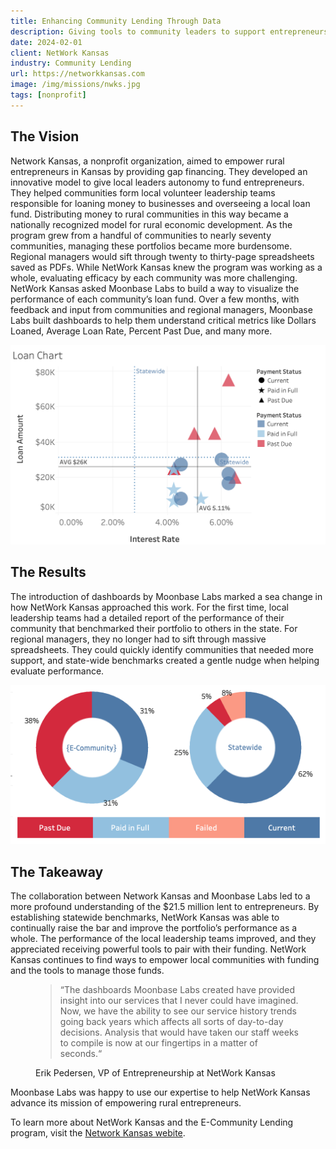 ```yaml
---
title: Enhancing Community Lending Through Data
description: Giving tools to community leaders to support entrepreneurs.
date: 2024-02-01
client: NetWork Kansas
industry: Community Lending
url: https://networkkansas.com
image: /img/missions/nwks.jpg
tags: [nonprofit]
---
```


## The Vision
Network Kansas, a nonprofit organization, aimed to empower rural entrepreneurs in Kansas by providing gap financing. They developed an innovative model to give local leaders autonomy to fund entrepreneurs. They helped communities form local volunteer leadership teams responsible for loaning money to businesses and overseeing a local loan fund.
Distributing money to rural communities in this way became a nationally recognized model for rural economic development. As the program grew from a handful of communities to nearly seventy communities, managing these portfolios became more burdensome. Regional managers would sift through twenty to thirty-page spreadsheets saved as PDFs. While NetWork Kansas knew the program was working as a whole, evaluating efficacy by each community was more challenging. NetWork Kansas asked Moonbase Labs to build a way to visualize the performance of each community’s loan fund. 
Over a few months, with feedback and input from communities and regional managers, Moonbase Labs built dashboards to help them understand critical metrics like Dollars Loaned, Average Loan Rate, Percent Past Due, and many more.

![Scatterplot of loans compared to state benchmarks](/img/missions/nwks-chart.png)

## The Results
The introduction of dashboards by Moonbase Labs marked a sea change in how NetWork Kansas approached this work. For the first time, local leadership teams had a detailed report of the performance of their community that benchmarked their portfolio to others in the state. For regional managers, they no longer had to sift through massive spreadsheets. They could quickly identify communities that needed more support, and state-wide benchmarks created a gentle nudge when helping evaluate performance.

![Donut charts comparing loan status between a community and a state benchmark](/img/missions/nwks-donut.png)

## The Takeaway
The collaboration between Network Kansas and Moonbase Labs led to a more profound understanding of the $21.5 million lent to entrepreneurs. By establishing statewide benchmarks, NetWork Kansas was able to continually raise the bar and improve the portfolio’s performance as a whole. The performance of the local leadership teams improved, and they appreciated receiving powerful tools to pair with their funding. NetWork Kansas continues to find ways to empower local communities with funding and the tools to manage those funds.

<figure>
  <blockquote>
    “The dashboards Moonbase Labs created have provided insight into our services that I never could have imagined. Now, we have the ability to see our service history trends going back years which affects all sorts of day-to-day decisions. Analysis that would have taken our staff weeks to compile is now at our fingertips in a matter of seconds.“
  </blockquote>
  <figcaption>Erik Pedersen, VP of Entrepreneurship at NetWork Kansas</figcaption>
</figure>

Moonbase Labs was happy to use our expertise to help NetWork Kansas advance its mission of empowering rural entrepreneurs.

To learn more about NetWork Kansas and the E-Community Lending program, visit the [Network Kansas webite](https://networkkansas.com). 








